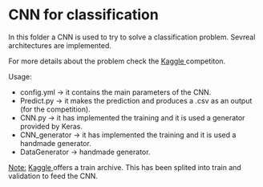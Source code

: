 <h1>CNN for classification</h1>

In this folder a CNN is used to try to solve a classification problem. Sevreal architectures are implemented.

For more details about the problem check the <a href="https://www.kaggle.com/c/plant-seedlings-classification">Kaggle </a> competiton.

Usage:
 <ul>
  <li>config.yml -> it contains the main parameters of the CNN.</li>

  <li>Predict.py -> it makes the prediction and produces a .csv as an output (for the competition).</li>

  <li>CNN.py -> it has implemented the training and it is used a generator provided by Keras.</li>

  <li>CNN_generator -> it has implemented the training and it is used a handmade generator.</li>

  <li>DataGenerator -> handmade generator.</li>
 </ul>
<ins>Note:</ins>
<a href="https://www.kaggle.com/c/plant-seedlings-classification/data">Kaggle </a> offers a train archive. This has been splited into train and validation to feed the CNN.

